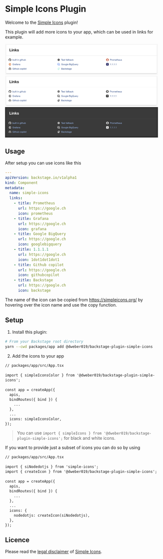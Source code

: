# Simple Icons Plugin

Welcome to the [Simple Icons](https://simpleicons.org/) plugin!

This plugin will add more icons to your app, which can be used in links for example.

![color](https://raw.githubusercontent.com/dweber019/backstage-plugins/main/plugins/simple-icons/docs/color.png)
![no color light](https://raw.githubusercontent.com/dweber019/backstage-plugins/main/plugins/simple-icons/docs/no-color-light.png)
![no color dark](https://raw.githubusercontent.com/dweber019/backstage-plugins/main/plugins/simple-icons/docs/no-color-dark.png)

## Usage

After setup you can use icons like this

```yaml
---
apiVersion: backstage.io/v1alpha1
kind: Component
metadata:
  name: simple-icons
  links:
    - title: Prometheus
      url: https://google.ch
      icon: prometheus
    - title: Grafana
      url: https://google.ch
      icon: grafana
    - title: Google BigQuery
      url: https://google.ch
      icon: googlebigquery
    - title: 1.1.1.1
      url: https://google.ch
      icon: 1dot1dot1dot1
    - title: Github copilot
      url: https://google.ch
      icon: githubcopilot
    - title: Backstage
      url: https://google.ch
      icon: backstage
```

The name of the icon can be copied from https://simpleicons.org/ by hovering over the icon name and use the copy function.

## Setup

1. Install this plugin:

```bash
# From your Backstage root directory
yarn --cwd packages/app add @dweber019/backstage-plugin-simple-icons
```

2. Add the icons to your app

```tsx
// packages/app/src/App.tsx

import { simpleIconsColor } from '@dweber019/backstage-plugin-simple-icons';

const app = createApp({
  apis,
  bindRoutes({ bind }) {
    ...
  },
  ...
  icons: simpleIconsColor,
});
```

> You can use `import { simpleIcons } from '@dweber019/backstage-plugin-simple-icons';` for black and white icons.

If you want to provide just a subset of icons you can do so by using

```tsx
// packages/app/src/App.tsx

import { siNodedotjs } from 'simple-icons';
import { createIcon } from '@dweber019/backstage-plugin-simple-icons';

const app = createApp({
  apis,
  bindRoutes({ bind }) {
    ...
  },
  ...
  icons: {
    nodedotjs: createIcon(siNodedotjs),
  },
});
```

## Licence

Please read the [legal disclaimer](https://github.com/simple-icons/simple-icons/blob/develop/DISCLAIMER.md) of [Simple Icons](https://simpleicons.org/).
